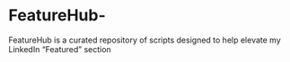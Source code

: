 # FeatureHub-
FeatureHub is a curated repository of scripts designed to help elevate my LinkedIn “Featured” section
